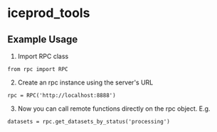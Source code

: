 # iceprod_tools

## Example Usage

1. Import RPC class
```
from rpc import RPC
```
2. Create an rpc instance using the server's URL
```
rpc = RPC('http://localhost:8888')
```
3. Now you can call remote functions directly on the rpc object. E.g.
```
datasets = rpc.get_datasets_by_status('processing')
```
